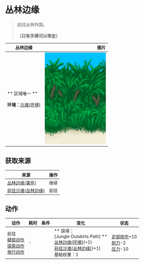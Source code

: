 # 丛林边缘  
> 前往丛林外围。<br><br><b>（只有手牌可以带走）</b>  
  
  丛林边缘  |   图片   
 ----  |  ----:   
 ** 区域唯一 **<br><br>**环境：**[沙滩(环境)](Env_Beach.md)  |  <img decoding="async" src="Sprite/JunglePatch.png" href="a.md" style="max-width:300px;max-height:300px;">   
  
## 获取来源  
来源  |  操作  
----  |  ----  
[丛林边缘(事件)](Event_OutskirtsFoundFromBeach.md)  |  继续  
[前往沙滩(丛林边缘)](Path_OutskirtsToBeach.md)  |  前往  
## 动作  
动作  |  耗时  |  条件  |  变化  |  状态  
----  |  ----  |  ----  |  ----  |  ----  
前往<br>[腿部动作](LegAction.md)<br>[探索动作](SlipperyAction.md)<br>[旅行动作](TravelAction.md)  |  -  |    |  ** 获得： **<br>** [Jungle Outskirts Path] **<br>  [丛林边缘(环境)](Env_Outskirts.md)(+1)<br>  [前往沙滩(丛林边缘)](Path_OutskirtsToBeach.md)(+1)<br>基础权重：1  |  [足部损伤](FootDamage.md)+10<br>[耐力](Stamina.md)-2<br>[压力](Stress.md)-10  


<script>document.title="丛林边缘 - 卡牌生存百科 Card Survival Wiki";</script>